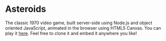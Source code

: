 Asteroids
=========

The classic 1970 video game, built server-side using Node.js and object oriented JavaScript, animated in the browser
using HTML5 Canvas.  You can play it [here](http://zyskowsk.io/asteroids).  Feel free to clone it and embed it anywhere you like!
